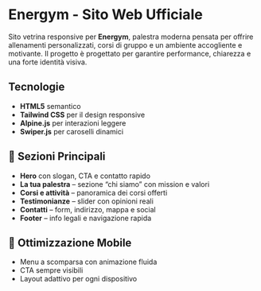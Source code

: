 # Energym - Sito Web Ufficiale

Sito vetrina responsive per **Energym**, palestra moderna pensata per offrire allenamenti personalizzati, corsi di gruppo e un ambiente accogliente e motivante. Il progetto è progettato per garantire performance, chiarezza e una forte identità visiva.

## Tecnologie

- **HTML5** semantico
- **Tailwind CSS** per il design responsive
- **Alpine.js** per interazioni leggere
- **Swiper.js** per caroselli dinamici

## 🧭 Sezioni Principali

- **Hero** con slogan, CTA e contatto rapido
- **La tua palestra** – sezione “chi siamo” con mission e valori
- **Corsi e attività** – panoramica dei corsi offerti
- **Testimonianze** – slider con opinioni reali
- **Contatti** – form, indirizzo, mappa e social
- **Footer** – info legali e navigazione rapida

## 📱 Ottimizzazione Mobile

- Menu a scomparsa con animazione fluida
- CTA sempre visibili
- Layout adattivo per ogni dispositivo